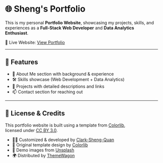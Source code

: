 # 🌐 Sheng's Portfolio

This is my personal **Portfolio Website**, showcasing my projects, skills, and experiences as a **Full-Stack Web Developer** and **Data Analytics Enthusiast**.  

🔗 Live Website: [View Portfolio](https://clark-sheng-quan.github.io/Portfoiliao/)  

---

## 🚀 Features
- 📄 About Me section with background & experience  
- 🛠️ Skills showcase (Web Development + Data Analytics)  
- 💼 Projects with detailed descriptions and links  
- 📫 Contact section for reaching out  

---

## 📜 License & Credits

This portfolio website is built using a template from [Colorlib](https://colorlib.com),  
licensed under [CC BY 3.0](https://creativecommons.org/licenses/by/3.0/).  

- 👨‍💻 Customized & developed by [Clark-Sheng-Quan](https://github.com/Clark-Sheng-Quan)  
- 🎨 Original template design by [Colorlib](https://colorlib.com)  
- 📸 Demo images from [Unsplash](https://unsplash.com)  
- 🌍 Distributed by [ThemeWagon](https://themewagon.com)  
